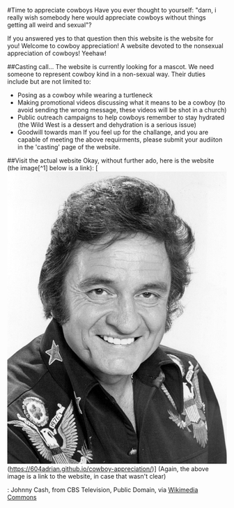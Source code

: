 #Time to appreciate cowboys
Have you ever thought to yourself: "darn, i really wish somebody here would appreciate cowboys without things getting all weird and sexual"?

If you answered yes to that question then this website is the website for you! Welcome to cowboy appreciation! A website devoted to the nonsexual appreciation of cowboys! Yeehaw!

##Casting call...
The website is currently looking for a mascot. We need someone to represent cowboy kind in a non-sexual way. Their duties include but are not limited to:
- Posing as a cowboy while wearing a turtleneck
- Making promotional videos discussing what it means to be a cowboy (to avoid sending the wrong message, these videos will be shot in a church)
- Public outreach campaigns to help cowboys remember to stay hydrated (the Wild West is a dessert and dehydration is a serious issue)
- Goodwill towards man
If you feel up for the challange, and you are capable of meeting the above requirments, please submit your audiiton in the 'casting' page of the website.

##Visit the actual website
Okay, without further ado, here is the website (the image[^1] below is a link):
[![the coywboy of our times](images/cash.jpg)(https://604adrian.github.io/cowboy-appreciation/)]
(Again, the above image is a link to the website, in case that wasn't clear)

: Johnny Cash, from CBS Television, Public Domain, via [Wikimedia Commons](https://commons.wikimedia.org/wiki/File:Johnny_Cash_1977.jpg)
